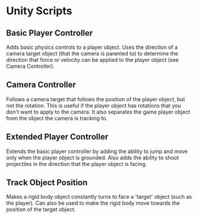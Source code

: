 # Unity Scripts

## Basic Player Controller

Adds basic physics controls to a player object. Uses the direction of a camera target object (that the camera is parented to) to determine the direction that force or velocity can be applied to the player object (see Camera Controller).

## Camera Controller

Follows a camera target that follows the position of the player object, but not the rotation. This is useful if the player object has rotations that you don't want to apply to the camera. It also separates the game player object from the object the camera is tracking to. 

## Extended Player Controller

Extends the basic player controller by adding the ability to jump and move only when the player object is grounded. Also adds the ability to shoot projectiles in the direction that the player object is facing.

## Track Object Position

Makes a rigid body object constantly turns to face a 'target' object (such as the player). Can also be used to make the rigid body move towards the position of the target object. 
